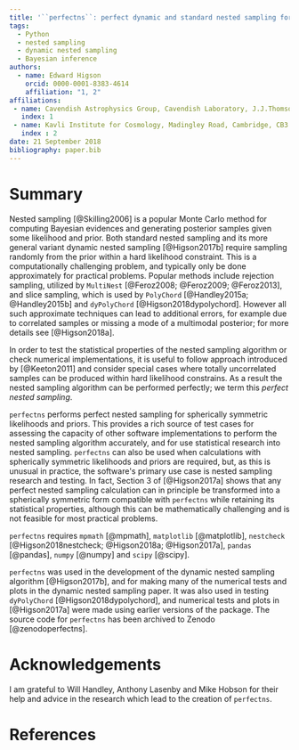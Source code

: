 ```yaml
---
title: '``perfectns``: perfect dynamic and standard nested sampling for spherically symmetric likelihoods and priors'
tags:
  - Python
  - nested sampling
  - dynamic nested sampling
  - Bayesian inference
authors:
  - name: Edward Higson
    orcid: 0000-0001-8383-4614
    affiliation: "1, 2"
affiliations:
 - name: Cavendish Astrophysics Group, Cavendish Laboratory, J.J.Thomson Avenue, Cambridge, CB3 0HE, UK
   index: 1
 - name: Kavli Institute for Cosmology, Madingley Road, Cambridge, CB3 0HA, UK
   index : 2
date: 21 September 2018
bibliography: paper.bib
---
```


# Summary

Nested sampling [@Skilling2006] is a popular Monte Carlo method for computing Bayesian evidences and generating posterior samples given some likelihood and prior.
Both standard nested sampling and its more general variant dynamic nested sampling [@Higson2017b] require sampling randomly from the prior within a hard likelihood constraint.
This is a computationally challenging problem, and typically only be done approximately for practical problems.
Popular methods include rejection sampling, utilized by ``MultiNest`` [@Feroz2008; @Feroz2009; @Feroz2013], and slice sampling, which is used by ``PolyChord`` [@Handley2015a; @Handley2015b] and ``dyPolyChord`` [@Higson2018dypolychord].
However all such approximate techniques can lead to additional errors, for example due to correlated samples or missing a mode of a multimodal posterior; for more details see [@Higson2018a].

In order to test the statistical properties of the nested sampling algorithm or check numerical implementations, it is useful to follow approach introduced by [@Keeton2011] and consider special cases where totally uncorrelated samples can be produced within hard likelihood constrains.
As a result the nested sampling algorithm can be performed perfectly; we term this *perfect nested sampling*.

``perfectns`` performs perfect nested sampling for spherically symmetric likelihoods and priors.
This provides a rich source of test cases for assessing the capacity of other software implementations to perform the nested sampling algorithm accurately, and for use statistical research into nested sampling.
``perfectns`` can also be used when calculations with spherically symmetric likelihoods and priors are required, but, as this is unusual in practice, the software's primary use case is nested sampling research and testing.
In fact, Section 3 of [@Higson2017a] shows that any perfect nested sampling calculation can in principle be transformed into a spherically symmetric form compatible with ``perfectns`` while retaining its statistical properties, although this can be mathematically challenging and is not feasible for most practical problems.

``perfectns`` requires ``mpmath`` [@mpmath], ``matplotlib`` [@matplotlib], ``nestcheck`` [@Higson2018nestcheck; @Higson2018a; @Higson2017a], ``pandas`` [@pandas], ``numpy`` [@numpy] and ``scipy`` [@scipy].

``perfectns`` was used in the development of the dynamic nested sampling algorithm [@Higson2017b], and for making many of the numerical tests and plots in the dynamic nested sampling paper.
It was also used in testing ``dyPolyChord`` [@Higson2018dypolychord], and numerical tests and plots in [@Higson2017a] were made using earlier versions of the package.
The source code for ``perfectns`` has been archived to Zenodo [@zenodoperfectns].

# Acknowledgements

I am grateful to Will Handley, Anthony Lasenby and Mike Hobson for their help and advice in the research which lead to the creation of ``perfectns``.

# References
